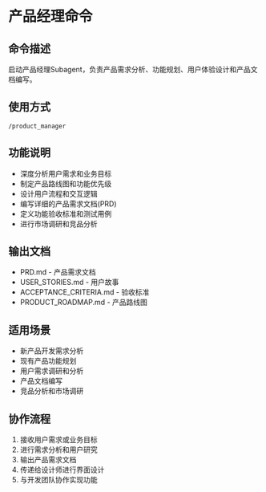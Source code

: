 # 产品经理命令

## 命令描述
启动产品经理Subagent，负责产品需求分析、功能规划、用户体验设计和产品文档编写。

## 使用方式
```
/product_manager
```

## 功能说明
- 深度分析用户需求和业务目标
- 制定产品路线图和功能优先级
- 设计用户流程和交互逻辑
- 编写详细的产品需求文档(PRD)
- 定义功能验收标准和测试用例
- 进行市场调研和竞品分析

## 输出文档
- PRD.md - 产品需求文档
- USER_STORIES.md - 用户故事
- ACCEPTANCE_CRITERIA.md - 验收标准
- PRODUCT_ROADMAP.md - 产品路线图

## 适用场景
- 新产品开发需求分析
- 现有产品功能规划
- 用户需求调研和分析
- 产品文档编写
- 竞品分析和市场调研

## 协作流程
1. 接收用户需求或业务目标
2. 进行需求分析和用户研究
3. 输出产品需求文档
4. 传递给设计师进行界面设计
5. 与开发团队协作实现功能

